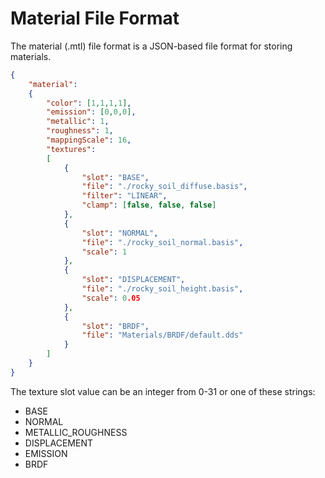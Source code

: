 # Material File Format #
The material (.mtl) file format is a JSON-based file format for storing materials.

```json
{
	"material":
	{
		"color": [1,1,1,1],
		"emission": [0,0,0],
		"metallic": 1,
		"roughness": 1,
		"mappingScale": 16,
		"textures":
		[
			{
				"slot": "BASE",
				"file": "./rocky_soil_diffuse.basis",
				"filter": "LINEAR",
				"clamp": [false, false, false]
			},
			{
				"slot": "NORMAL",
				"file": "./rocky_soil_normal.basis",
				"scale": 1
			},
			{
				"slot": "DISPLACEMENT",
				"file": "./rocky_soil_height.basis",
				"scale": 0.05
			},
			{
				"slot": "BRDF",
				"file": "Materials/BRDF/default.dds"
			}
		]
	}
}
```
The texture slot value can be an integer from 0-31 or one of these strings:
- BASE
- NORMAL
- METALLIC_ROUGHNESS
- DISPLACEMENT
- EMISSION
- BRDF